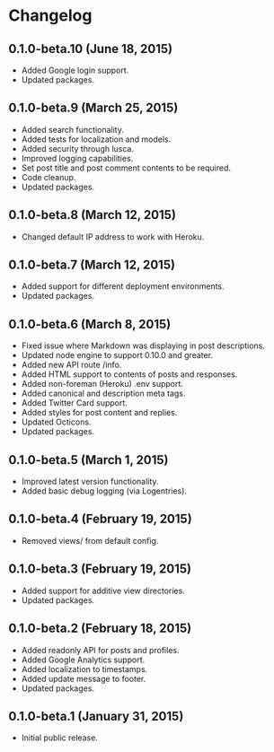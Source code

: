 # Changelog

## 0.1.0-beta.10 (June 18, 2015)

- Added Google login support.
- Updated packages.

## 0.1.0-beta.9 (March 25, 2015)

- Added search functionality.
- Added tests for localization and models.
- Added security through lusca.
- Improved logging capabilities.
- Set post title and post comment contents to be required.
- Code cleanup.
- Updated packages.

## 0.1.0-beta.8 (March 12, 2015)

- Changed default IP address to work with Heroku.

## 0.1.0-beta.7 (March 12, 2015)

- Added support for different deployment environments.
- Updated packages.

## 0.1.0-beta.6 (March 8, 2015)

- Fixed issue where Markdown was displaying in post descriptions.
- Updated node engine to support 0.10.0 and greater.
- Added new API route /info.
- Added HTML support to contents of posts and responses.
- Added non-foreman (Heroku) .env support.
- Added canonical and description meta tags.
- Added Twitter Card support.
- Added styles for post content and replies.
- Updated Octicons.
- Updated packages.

## 0.1.0-beta.5 (March 1, 2015)

- Improved latest version functionality.
- Added basic debug logging (via Logentries).

## 0.1.0-beta.4 (February 19, 2015)

- Removed views/ from default config.

## 0.1.0-beta.3 (February 19, 2015)

- Added support for additive view directories.
- Updated packages.

## 0.1.0-beta.2 (February 18, 2015)

- Added readonly API for posts and profiles.
- Added Google Analytics support.
- Added localization to timestamps.
- Added update message to footer.
- Updated packages.

## 0.1.0-beta.1 (January 31, 2015)

- Initial public release.
